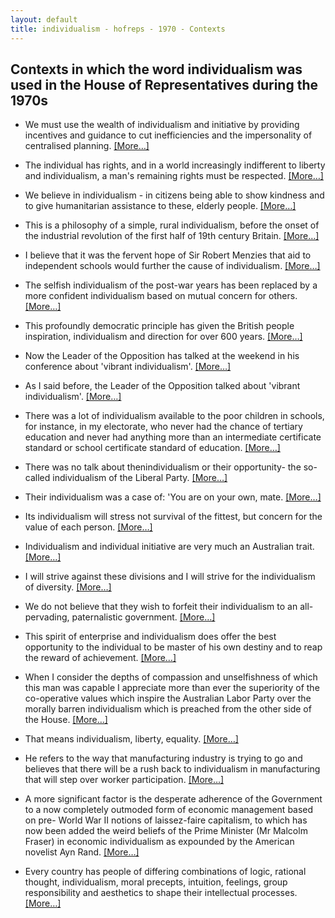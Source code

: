```yaml
---
layout: default
title: individualism - hofreps - 1970 - Contexts
---
```

## Contexts in which the word **individualism** was used in the House of Representatives during the 1970s

* We must use the wealth of <span class="highlight">individualism</span> and initiative by providing incentives and guidance to cut inefficiencies and the impersonality of centralised planning. [[More&hellip;]](https://historichansard.net/hofreps/1970/19700915_reps_27_hor69/#debate-35)

* The individual has rights, and in a world increasingly indifferent to liberty and <span class="highlight">individualism</span>, a man's remaining rights must be respected. [[More&hellip;]](https://historichansard.net/hofreps/1970/19701014_reps_27_hor70/#debate-44)

* We believe in <span class="highlight">individualism</span> - in citizens being able to show kindness and to give humanitarian assistance to these, elderly people. [[More&hellip;]](https://historichansard.net/hofreps/1972/19720309_reps_27_hor76/#subdebate-22-0)

* This is a philosophy of a simple, rural <span class="highlight">individualism</span>, before the onset of the industrial revolution of the first half of 19th century Britain. [[More&hellip;]](https://historichansard.net/hofreps/1972/19720927_reps_27_hor80/#subdebate-25-0)

* I believe that it was the fervent hope of  Sir Robert  Menzies that aid to independent schools would further the cause of <span class="highlight">individualism</span>. [[More&hellip;]](https://historichansard.net/hofreps/1972/19720927_reps_27_hor80/#subdebate-25-0)

* The selfish <span class="highlight">individualism</span> of the post-war years has been replaced by a more confident <span class="highlight">individualism</span> based on mutual concern for others. [[More&hellip;]](https://historichansard.net/hofreps/1973/19730308_reps_28_hor82/#subdebate-33-0)

* This profoundly democratic principle has given the British people inspiration, <span class="highlight">individualism</span> and direction for over 600 years. [[More&hellip;]](https://historichansard.net/hofreps/1974/19740319_reps_28_hor88/#subdebate-31-0)

* Now the Leader of the Opposition has talked at the weekend in his conference about 'vibrant <span class="highlight">individualism</span>'. [[More&hellip;]](https://historichansard.net/hofreps/1974/19741015_reps_29_hor91/#subdebate-34-0)

* As I said before, the Leader of the Opposition talked about 'vibrant <span class="highlight">individualism</span>'. [[More&hellip;]](https://historichansard.net/hofreps/1974/19741015_reps_29_hor91/#subdebate-34-0)

* There was a lot of <span class="highlight">individualism</span> available to the poor children in schools, for instance, in my electorate, who never had the chance of tertiary education and never had anything more than an intermediate certificate standard or school certificate standard of education. [[More&hellip;]](https://historichansard.net/hofreps/1974/19741015_reps_29_hor91/#subdebate-34-0)

* There was no talk about thenindividualism or their opportunity- the so-called <span class="highlight">individualism</span> of the Liberal Party. [[More&hellip;]](https://historichansard.net/hofreps/1974/19741015_reps_29_hor91/#subdebate-34-0)

* Their <span class="highlight">individualism</span> was a case of: 'You are on your own, mate. [[More&hellip;]](https://historichansard.net/hofreps/1974/19741015_reps_29_hor91/#subdebate-34-0)

* Its <span class="highlight">individualism</span> will stress not survival of the fittest, but concern for the value of each person. [[More&hellip;]](https://historichansard.net/hofreps/1975/19750903_reps_29_hor96/#subdebate-28-0)

* <span class="highlight">Individualism</span> and individual initiative are very much an Australian trait. [[More&hellip;]](https://historichansard.net/hofreps/1976/19760218_reps_30_hor98/#debate-50)

* I will strive against these divisions and I will strive for the <span class="highlight">individualism</span> of diversity. [[More&hellip;]](https://historichansard.net/hofreps/1976/19760218_reps_30_hor98/#debate-50)

* We do not believe that they wish to forfeit their <span class="highlight">individualism</span> to an all-pervading, paternalistic government. [[More&hellip;]](https://historichansard.net/hofreps/1976/19760226_reps_30_hor98/#subdebate-41-0)

* This spirit of enterprise and <span class="highlight">individualism</span> does offer the best opportunity to the individual to be master of his own destiny and to reap the reward of achievement. [[More&hellip;]](https://historichansard.net/hofreps/1976/19760826_reps_30_hor100/#subdebate-30-1)

* When I consider the depths of compassion and unselfishness of which this man was capable I appreciate more than ever the superiority of the co-operative values which inspire the Australian Labor Party over the morally barren <span class="highlight">individualism</span> which is preached from the other side of the House. [[More&hellip;]](https://historichansard.net/hofreps/1976/19761021_reps_30_hor101/#subdebate-33-1)

* That means <span class="highlight">individualism</span>, liberty, equality. [[More&hellip;]](https://historichansard.net/hofreps/1977/19770224_reps_30_hor103/#subdebate-34-0)

* He refers to the way that manufacturing industry is trying to go and believes that there will be a rush back to <span class="highlight">individualism</span> in manufacturing that will step over worker participation. [[More&hellip;]](https://historichansard.net/hofreps/1977/19770322_reps_30_hor104/#subdebate-26-1)

* A more significant factor is the desperate adherence of the Government to a now completely outmoded form of economic management based on pre- World War II notions of  laissez-faire  capitalism, to which has now been added the weird beliefs of the Prime Minister  (Mr Malcolm Fraser)  in economic <span class="highlight">individualism</span> as expounded by the American novelist Ayn Rand. [[More&hellip;]](https://historichansard.net/hofreps/1977/19770323_reps_30_hor104/#subdebate-29-0)

* Every country has people of differing combinations of logic, rational thought, <span class="highlight">individualism</span>, moral precepts, intuition, feelings, group responsibility and aesthetics to shape their intellectual processes. [[More&hellip;]](https://historichansard.net/hofreps/1977/19771013_reps_30_hor107/#subdebate-14-0)

